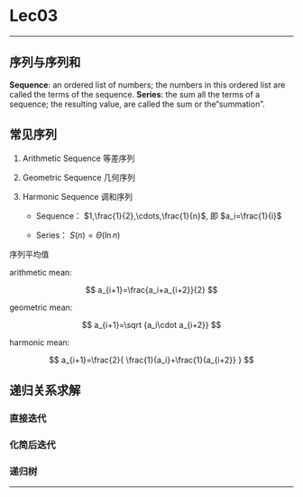 # Lec03

---

## 序列与序列和

**Sequence**: an ordered list of numbers; the numbers in this ordered list are called the terms of the sequence.
**Series**: the sum all the terms of a sequence; the resulting value, are called the sum or the“summation”.

## 常见序列

1. Arithmetic Sequence 等差序列

2. Geometric Sequence 几何序列

3. Harmonic Sequence  调和序列
   
   - Sequence：  $1,\frac{1}{2},\cdots,\frac{1}{n}$, 即  $a_i=\frac{1}{i}$
   
   - Series： $S(n) = \Theta(\ln n)$



序列平均值

arithmetic mean:

$$
a_{i+1}=\frac{a_i+a_{i+2}}{2}
$$

geometric mean:

$$
a_{i+1}=\sqrt {a_i\cdot a_{i+2}}
$$

harmonic mean:

$$
a_{i+1}=\frac{2}{ \frac{1}{a_i}+\frac{1}{a_{i+2}} }
$$

## 递归关系求解



### 直接迭代

### 化简后迭代

### 递归树











---
